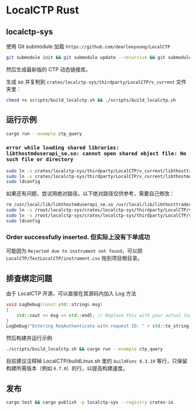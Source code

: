 # LocalCTP Rust

## localctp-sys

使用 Git submodule 加载 `https://github.com/dearleeyoung/LocalCTP`

```sh
git submodule init && git submodule update --recursive && git submodule update --remote
```

然后生成最新版的 CTP 动态链接库。

生成 so 并复制到 `crates/localctp-sys/thirdparty/LocalCTP/v_current` 文件夹里：

```sh
chmod +x scripts/build_localctp.sh && ./scripts/build_localctp.sh
```

## 运行示例

```sh
cargo run --example ctp_query
```

### `error while loading shared libraries: libthostmduserapi_se.so: cannot open shared object file: No such file or directory`

```sh
sudo ln -s crates/localctp-sys/thirdparty/LocalCTP/v_current/libthosttraderapi_se.so /usr/local/lib/
sudo ln -s crates/localctp-sys/thirdparty/LocalCTP/v_current/libthostmduserapi_se.so /usr/local/lib/
sudo ldconfig
```

如果还有问题，尝试用绝对路径。以下绝对路径仅供参考，需要自己修改：

```sh
rm /usr/local/lib/libthostmduserapi_se.so /usr/local/lib/libthosttraderapi_se.so
sudo ln -s /root/localctp-sys/crates/localctp-sys/thirdparty/LocalCTP/v_current/libthosttraderapi_se.so /usr/local/lib/
sudo ln -s /root/localctp-sys/crates/localctp-sys/thirdparty/LocalCTP/v_current/libthostmduserapi_se.so /usr/local/lib/
sudo ldconfig
```

### Order successfully inserted. 但实际上没有下单成功

可能因为 `Rejected due to instrument not found`，可以把 `LocalCTP/TestLocalCTP/instrument.csv` 拖到项目根目录。

## 排查绑定问题

由于 LocalCTP 开源，可以直接在其源码内加入 Log 方法

```c++
void LogDebug(const std::string& msg)
{
    std::cout << msg << std::endl; // Replace this with your actual logging mechanism.
}
LogDebug("Entering ReqAuthenticate with request ID: " + std::to_string(nRequestID));
```

然后构建并运行示例

```sh
./scripts/build_localctp.sh && cargo run --example ctp_query
```

目前建议注释掉 LocalCTP/buildLinux.sh 里的 `buildFunc 6.3.19` 等行，只保留构建所需版本（例如 `6.7.0`）的行，以提高构建速度。

## 发布

```sh
cargo test && cargo publish -p localctp-sys --registry crates-io
```
